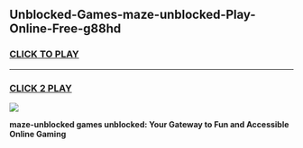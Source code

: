 
## Unblocked-Games-maze-unblocked-Play-Online-Free-g88hd
<h3>
<a href="https://premium76.site?title=maze-unblocked&ref=26A">CLICK TO PLAY</a></h3>
<hr>

<h3>
<a href="https://premium76.site?title=maze-unblocked&ref=26A">CLICK 2 PLAY</a>
  
</h3>

<a href="https://premium76.site?title=maze-unblocked&ref=26A"><img src="https://clearcache.store/games.png"></a>


**maze-unblocked games unblocked: Your Gateway to Fun and Accessible Online Gaming**

